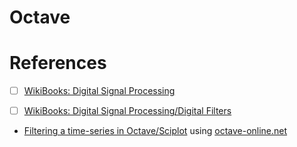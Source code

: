 # Octave


# References

- [ ] [WikiBooks: Digital Signal Processing](https://en.wikibooks.org/wiki/Digital_Signal_Processing)

- [ ] [WikiBooks: Digital Signal Processing/Digital Filters](https://en.wikibooks.org/wiki/Digital_Signal_Processing/Digital_Filters#FIR_Filters)
* [Filtering a time-series in Octave/Sciplot](https://en.wikibooks.org/wiki/Digital_Signal_Processing/Digital_Filters#Filtering_a_time-series_in_Octave/Sciplot) using [octave-online.net](https://octave-online.net)
